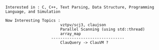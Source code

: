     Interested in : C, C++, Text Parsing, Data Structure, Programming Language, and Simulation
    
    Now Interesting Topics : 
                            vztpv/scj3, claujson
                            Parallel Scanning (using std::thread)
                            array_map
                        --------------------------------
                            ClauQuery -> ClauVM ?
